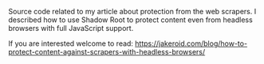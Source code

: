 Source code related to my article about protection from the web scrapers. I described how to use Shadow Root to protect content even from headless browsers with full JavaScript support. 

If you are interested welcome to read: https://jakeroid.com/blog/how-to-protect-content-against-scrapers-with-headless-browsers/
